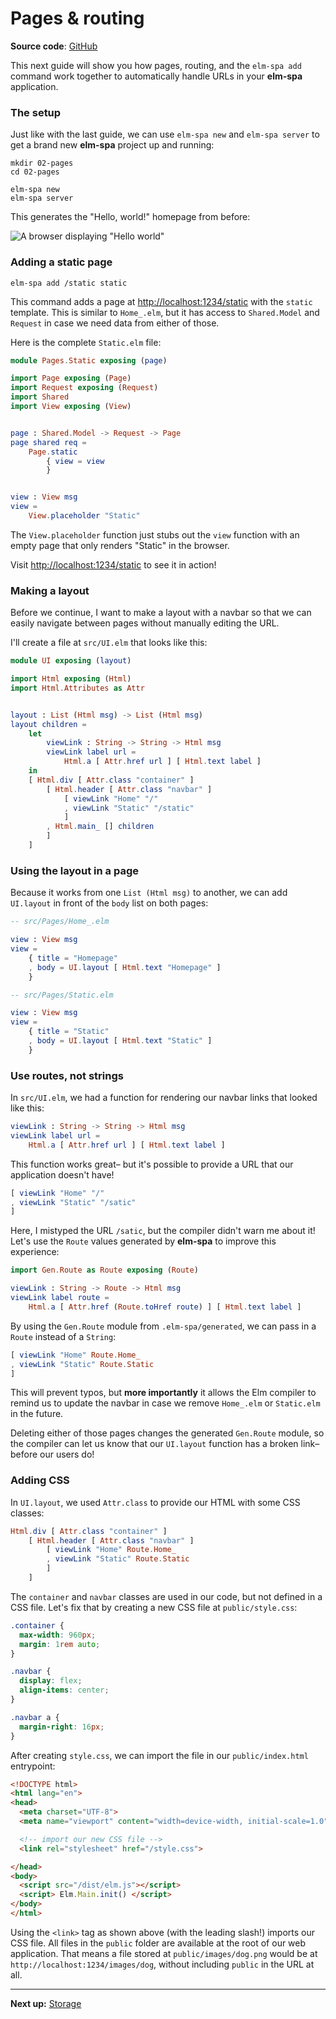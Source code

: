 # Pages & routing

__Source code__: [GitHub](https://github.com/ryannhg/elm-spa/tree/main/examples/01-pages)

This next guide will show you how pages, routing, and the `elm-spa add` command work together to automatically handle URLs in your __elm-spa__ application.


### The setup

Just like with the last guide, we can use `elm-spa new` and `elm-spa server` to get a brand new __elm-spa__ project up and running:

```terminal
mkdir 02-pages
cd 02-pages

elm-spa new
elm-spa server
```

This generates the "Hello, world!" homepage from before:

![A browser displaying "Hello world"](/content/images/01-hello-world.png)

### Adding a static page

```terminal
elm-spa add /static static
```

This command adds a page at [http://localhost:1234/static](http://localhost:1234/static) with the `static` template. This is similar to `Home_.elm`, but it has access to `Shared.Model` and `Request` in case we need data from either of those.

Here is the complete `Static.elm` file:

```elm
module Pages.Static exposing (page)

import Page exposing (Page)
import Request exposing (Request)
import Shared
import View exposing (View)


page : Shared.Model -> Request -> Page
page shared req =
    Page.static
        { view = view
        }


view : View msg
view =
    View.placeholder "Static"
```

The `View.placeholder` function just stubs out the `view` function with an empty page that only renders "Static" in the browser.

Visit [http://localhost:1234/static](http://localhost:1234/static) to see it in action!

### Making a layout

Before we continue, I want to make a layout with a navbar so that we can easily navigate between pages without manually editing the URL.

I'll create a file at `src/UI.elm` that looks like this:

```elm
module UI exposing (layout)

import Html exposing (Html)
import Html.Attributes as Attr


layout : List (Html msg) -> List (Html msg)
layout children =
    let
        viewLink : String -> String -> Html msg
        viewLink label url =
            Html.a [ Attr.href url ] [ Html.text label ]
    in
    [ Html.div [ Attr.class "container" ]
        [ Html.header [ Attr.class "navbar" ]
            [ viewLink "Home" "/"
            , viewLink "Static" "/static"
            ]
        , Html.main_ [] children
        ]
    ]
```

### Using the layout in a page

Because it works from one `List (Html msg)` to another, we can add `UI.layout` in front of the `body` list on both pages:

```elm
-- src/Pages/Home_.elm

view : View msg
view =
    { title = "Homepage"
    , body = UI.layout [ Html.text "Homepage" ]
    }
```

```elm
-- src/Pages/Static.elm

view : View msg
view =
    { title = "Static"
    , body = UI.layout [ Html.text "Static" ]
    }
```

### Use routes, not strings

In `src/UI.elm`, we had a function for rendering our navbar links that looked like this:

```elm
viewLink : String -> String -> Html msg
viewLink label url =
    Html.a [ Attr.href url ] [ Html.text label ]
```

This function works great– but it's possible to provide a URL that our application doesn't have!

```elm
[ viewLink "Home" "/"
, viewLink "Static" "/satic"
]
```

Here, I mistyped the URL `/satic`, but the compiler didn't warn me about it! Let's use the `Route` values generated by __elm-spa__ to improve this experience:

```elm
import Gen.Route as Route exposing (Route)

viewLink : String -> Route -> Html msg
viewLink label route =
    Html.a [ Attr.href (Route.toHref route) ] [ Html.text label ]
```

By using the `Gen.Route` module from `.elm-spa/generated`, we can pass in a `Route` instead of a `String`:

```elm
[ viewLink "Home" Route.Home_ 
, viewLink "Static" Route.Static
]
```

This will prevent typos, but __more importantly__ it allows the Elm compiler to remind us to update the navbar in case we remove `Home_.elm` or `Static.elm` in the future.

Deleting either of those pages changes the generated `Gen.Route` module, so the compiler can let us know that our `UI.layout` function has a broken link– before our users do!

### Adding CSS

In `UI.layout`, we used `Attr.class` to provide our HTML with some CSS classes:

```elm
Html.div [ Attr.class "container" ]
    [ Html.header [ Attr.class "navbar" ]
        [ viewLink "Home" Route.Home_
        , viewLink "Static" Route.Static
        ]
    ]
```

The `container` and `navbar` classes are used in our code, but not defined in a CSS file. Let's fix that by creating a new CSS file at `public/style.css`:

```css
.container {
  max-width: 960px;
  margin: 1rem auto;
}

.navbar {
  display: flex;
  align-items: center;
}

.navbar a {
  margin-right: 16px;
}
```

After creating `style.css`, we can import the file in our `public/index.html` entrypoint:

```html
<!DOCTYPE html>
<html lang="en">
<head>
  <meta charset="UTF-8">
  <meta name="viewport" content="width=device-width, initial-scale=1.0">

  <!-- import our new CSS file -->
  <link rel="stylesheet" href="/style.css">

</head>
<body>
  <script src="/dist/elm.js"></script>
  <script> Elm.Main.init() </script>
</body>
</html>
```

Using the `<link>` tag as shown above (with the leading slash!) imports our CSS file. All files in the `public` folder are available at the root of our web application. That means a file stored at `public/images/dog.png` would be at `http://localhost:1234/images/dog`, without including `public` in the URL at all.


---

__Next up:__ [Storage](./03-storage)
